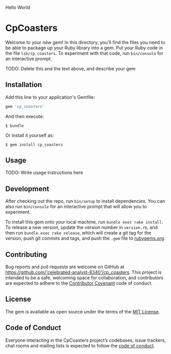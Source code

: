 Hello World

# CpCoasters

Welcome to your new gem! In this directory, you'll find the files you need to be able to package up your Ruby library into a gem. Put your Ruby code in the file `lib/cp_coasters`. To experiment with that code, run `bin/console` for an interactive prompt.

TODO: Delete this and the text above, and describe your gem

## Installation

Add this line to your application's Gemfile:

```ruby
gem 'cp_coasters'
```

And then execute:

    $ bundle

Or install it yourself as:

    $ gem install cp_coasters

## Usage

TODO: Write usage instructions here

## Development

After checking out the repo, run `bin/setup` to install dependencies. You can also run `bin/console` for an interactive prompt that will allow you to experiment.

To install this gem onto your local machine, run `bundle exec rake install`. To release a new version, update the version number in `version.rb`, and then run `bundle exec rake release`, which will create a git tag for the version, push git commits and tags, and push the `.gem` file to [rubygems.org](https://rubygems.org).

## Contributing

Bug reports and pull requests are welcome on GitHub at https://github.com/'celebrated-analyst-8340'/cp_coasters. This project is intended to be a safe, welcoming space for collaboration, and contributors are expected to adhere to the [Contributor Covenant](http://contributor-covenant.org) code of conduct.

## License

The gem is available as open source under the terms of the [MIT License](https://opensource.org/licenses/MIT).

## Code of Conduct

Everyone interacting in the CpCoasters project’s codebases, issue trackers, chat rooms and mailing lists is expected to follow the [code of conduct](https://github.com/'celebrated-analyst-8340'/cp_coasters/blob/master/CODE_OF_CONDUCT.md).
